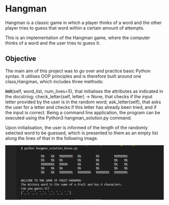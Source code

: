 # Hangman
Hangman is a classic game in which a player thinks of a word and the other player tries to guess that word within a certain amount of attempts.

This is an implementation of the Hangman game, where the computer thinks of a word and the user tries to guess it. 

## Objective

The main aim of this project was to go over and practice basic Python syntax. It utilises OOP principles and is therefore built around one class,Hangman, which includes three methods:

__init__(self, word_list, num_lives=5), that initialises the attributes as indicated in the docstring;
check_letter(self, letter) -> None, that checks if the input letter provided by the user is in the random word;
ask_letter(self), that asks the user for a letter and checks if this letter has already been tried, and if the input is correct.
Being a command line application, the program can be executed using the Python3 hangman_solution.py command.

Upon initialisation, the user is informed of the length of the randomly selected word to be guessed, which is presented to them as an empty list along the lines of that in the following image.

 ![](hangman_game_three.png)

